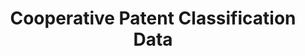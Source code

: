 ---
bigquery: https://console.cloud.google.com/bigquery?p=patents-public-data&d=cpc&page=dataset
citation: '“Cooperative Patent Classification” by the EPO and USPTO, for public use. '
contributors: EPO, USPTO
cost: None
description: Cooperative Patent Classification Data contains the scheme and definitions
  of the Cooperative Patent Classification system for classifying patent documents.
  The CPC is the result of a partnership between the EPO and the USPTO in their joint
  effort to develop a common, internationally compatible classification system for
  technical documents, in particular patent publications, which will be used by both
  offices in the patent granting process
documentation: https://www.cooperativepatentclassification.org/cpcSchemeAndDefinitions
last_edit: Mon, 04 Apr 2022 19:07:06 GMT
location: https://www.cooperativepatentclassification.org/index
maintained_by: USPTO, EPO
schema_fields: '[''definition'', ''parents'', ''level'', ''titlePart'', ''status'',
  ''sizeCache'', ''residual_references'', ''ipc_concordant'', ''residualReferences'',
  ''children'', ''title_full'', ''titleFull'', ''informative_references'', ''symbol'',
  ''glossary'', ''ipcConcordant'', ''informativeReferences'', ''application_references'',
  ''child_groups'', ''additional_only'', ''not_allocatable'', ''breakdownCode'', ''breakdown_code'',
  ''date_revised'', ''dateRevised'', ''synonyms'', ''childGroups'', ''limitingReferences'',
  ''limiting_references'', ''title_part'', ''applicationReferences'', ''notAllocatable'']'
shortname: cooperative_patent_classification
tags:
- patents
- science
title: Cooperative Patent Classification Data
uuid: 984374a7-16e9-4b35-9445-458daceb01bf
---